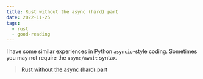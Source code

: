 ```yaml
---
title: Rust without the async (hard) part
date: 2022-11-25
tags:
  - rust
  - good-reading
---
```


I have some similar experiences in Python `asyncio`-style coding. Sometimes you
may not require the `async/await` syntax.

> [Rust without the async (hard) part](https://lunatic.solutions/blog/rust-without-the-async-hard-part)
